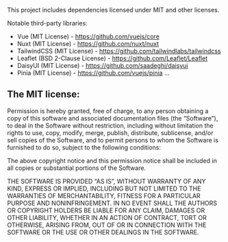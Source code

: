 This project includes dependencies licensed under MIT and other licenses.

Notable third-party libraries:
- Vue (MIT License) - https://github.com/vuejs/core
- Nuxt (MIT License) - https://github.com/nuxt/nuxt
- TailwindCSS (MIT License) - https://github.com/tailwindlabs/tailwindcss
- Leaflet (BSD 2-Clause License) - https://github.com/Leaflet/Leaflet
- DaisyUI (MIT License) - https://github.com/saadeghi/daisyui
- Pinia (MIT License) - https://github.com/vuejs/pinia
...

## The MIT license:


Permission is hereby granted, free of charge, to any person obtaining a copy of this software and associated documentation files (the “Software”), to deal in the Software without restriction, including without limitation the rights to use, copy, modify, merge, publish, distribute, sublicense, and/or sell copies of the Software, and to permit persons to whom the Software is furnished to do so, subject to the following conditions:

The above copyright notice and this permission notice shall be included in all copies or substantial portions of the Software.

THE SOFTWARE IS PROVIDED “AS IS”, WITHOUT WARRANTY OF ANY KIND, EXPRESS OR IMPLIED, INCLUDING BUT NOT LIMITED TO THE WARRANTIES OF MERCHANTABILITY, FITNESS FOR A PARTICULAR PURPOSE AND NONINFRINGEMENT. IN NO EVENT SHALL THE AUTHORS OR COPYRIGHT HOLDERS BE LIABLE FOR ANY CLAIM, DAMAGES OR OTHER LIABILITY, WHETHER IN AN ACTION OF CONTRACT, TORT OR OTHERWISE, ARISING FROM, OUT OF OR IN CONNECTION WITH THE SOFTWARE OR THE USE OR OTHER DEALINGS IN THE SOFTWARE.
